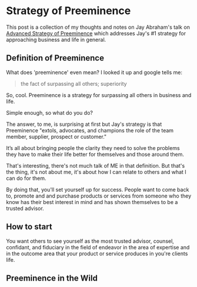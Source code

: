 # Strategy of Preeminence

This post is a collection of my thoughts and notes on Jay Abraham's talk on [Advanced Strategy of Preeminence](https://www.youtube.com/watch?v=2Gw14EJkzYs) which addresses Jay's #1 strategy for approaching business and life in general.

## Definition of Preeminence

What does 'preeminence' even mean? I looked it up and google tells me:

> the fact of surpassing all others; superiority

So, cool. Preeminence is a strategy for surpassing all others in business and life.

Simple enough, so what do you do?

The answer, to me, is surprising at first but Jay's strategy is that Preeminence "extols, advocates, and champions the role of the team member, supplier, prospect or customer."

It’s all about bringing people the clarity they need to solve the problems they have to make their life better for themselves and those around them.

That's interesting, there's not much talk of ME in that definition. But that's the thing, it's not about me, it's about how I can relate to others and what I can do for them.

By doing that, you'll set yourself up for success. People want to come back to, promote and and purchase products or services from someone who they know has their best interest in mind and has shown themselves to be a trusted advisor.

## How to start

You want others to see yourself as the most trusted advisor, counsel, confidant, and fiduciary in the field of endeavor in the area of expertise and in the outcome area that your product or service produces in you're clients life.




## Preeminence in the Wild
